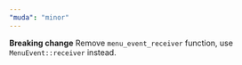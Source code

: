 ```yaml
---
"muda": "minor"
---
```


**Breaking change** Remove `menu_event_receiver` function, use `MenuEvent::receiver` instead.